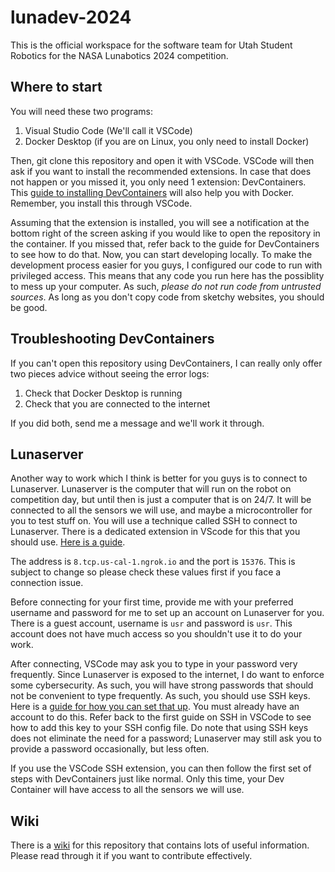 # lunadev-2024

This is the official workspace for the software team for Utah Student Robotics for the NASA Lunabotics 2024 competition.

## Where to start

You will need these two programs:

1. Visual Studio Code (We'll call it VSCode)
2. Docker Desktop (if you are on Linux, you only need to install Docker)

Then, git clone this repository and open it with VSCode. VSCode will then ask if you want to install the recommended extensions. In case that does not happen or you missed it, you only need 1 extension: DevContainers.
This [guide to installing DevContainers](https://code.visualstudio.com/docs/devcontainers/tutorial) will also help you with Docker. Remember, you install this through VSCode.

Assuming that the extension is installed, you will see a notification at the bottom right of the screen asking if you would like to open the repository in the container.
If you missed that, refer back to the guide for DevContainers to see how to do that. Now, you can start developing locally. To make the development process easier for you guys, I configured our code to run with privileged access.
This means that any code you run here has the possiblity to mess up your computer. As such, *please do not run code from untrusted sources*. As long as you don't copy code from sketchy websites, you should be good.

## Troubleshooting DevContainers

If you can't open this repository using DevContainers, I can really only offer two pieces advice without seeing the error logs:

1. Check that Docker Desktop is running
2. Check that you are connected to the internet

If you did both, send me a message and we'll work it through.

## Lunaserver

Another way to work which I think is better for you guys is to connect to Lunaserver. Lunaserver is the computer that will run on the robot on competition day, but until then is just a computer that is on 24/7.
It will be connected to all the sensors we will use, and maybe a microcontroller for you to test stuff on. You will use a technique called SSH to connect to Lunaserver. There is a dedicated extension in VScode for this that you should use. [Here is a guide](https://code.visualstudio.com/docs/remote/ssh#_connect-to-a-remote-host).

The address is `8.tcp.us-cal-1.ngrok.io` and the port is `15376`. This is subject to change so please check these values first if you face a connection issue.

Before connecting for your first time, provide me with your preferred username and password for me to set up an account on Lunaserver for you. There is a guest account, username is `usr` and password is `usr`. This account does not have much access so you shouldn't use it to do your work.

After connecting, VSCode may ask you to type in your password very frequently. Since Lunaserver is exposed to the internet, I do want to enforce some cybersecurity. As such, you will have strong passwords that should not be convenient to type frequently. As such, you should use SSH keys. Here is a [guide for how you can set that up](https://www.digitalocean.com/community/tutorials/how-to-configure-ssh-key-based-authentication-on-a-linux-server). You must already have an account to do this. Refer back to the first guide on SSH in VSCode to see how to add this key to your SSH config file. Do note that using SSH keys does not eliminate the need for a password; Lunaserver may still ask you to provide a password occasionally, but less often.

If you use the VSCode SSH extension, you can then follow the first set of steps with DevContainers just like normal. Only this time, your Dev Container will have access to all the sensors we will use.

## Wiki

There is a [wiki](https://github.com/utahrobotics/lunadev-2024/wiki) for this repository that contains lots of useful information. Please read through it if you want to contribute effectively.
